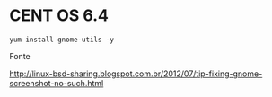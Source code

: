 CENT OS 6.4
===


    yum install gnome-utils -y


Fonte

http://linux-bsd-sharing.blogspot.com.br/2012/07/tip-fixing-gnome-screenshot-no-such.html